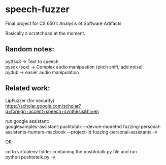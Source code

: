 # speech-fuzzer

Final project for CS 6501: Analysis of Software Artifacts  

Basically a scratchpad at the moment.  

## Random notes:

pyttsx3 -> Text to speech  
pysox (sox) -> Complex audio manipuation (pitch shift, add noise)  
pydub -> easier audio manipulation  


## Related work:
LipFuzzer (for security)  
https://scholar.google.com/scholar?q=foreign+accent+speech+synthesis&hl=en  

run google assistant:  
googlesamples-assistant-pushtotalk --device-model-id fuzzing-personal-assistants-hunters-macbook --project-id fuzzing-personal-assistants -v  

OR:  

cd to virtualenv folder containing the pushtotalk.py file and run  
python pushtotalk.py -v